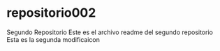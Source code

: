 # repositorio002
Segundo Repositorio
Este es el archivo readme del segundo repositorio
Esta es la segunda modificaicon 
